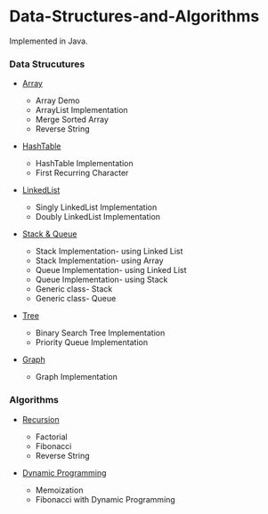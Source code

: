 # Data-Structures-and-Algorithms

Implemented in Java.

### Data Strucutures

* [Array](https://github.com/xu3m4u6/Data-Structures-and-Algorithms/tree/master/DataStructure-Array)
   * Array Demo
   * ArrayList Implementation
   * Merge Sorted Array
   * Reverse String

* [HashTable](https://github.com/xu3m4u6/Data-Structures-and-Algorithms/tree/master/DataStructure-HashTable)
   * HashTable Implementation
   * First Recurring Character

* [LinkedList](https://github.com/xu3m4u6/Data-Structures-and-Algorithms/tree/master/DataStructure-LinkedList)
   * Singly LinkedList Implementation
   * Doubly LinkedList Implementation
   
* [Stack & Queue](https://github.com/xu3m4u6/Data-Structures-and-Algorithms/tree/master/DataStructure-Stack%26Queue)
   * Stack Implementation- using Linked List
   * Stack Implementation- using Array
   * Queue Implementation- using Linked List
   * Queue Implementation- using Stack
   * Generic class- Stack 
   * Generic class- Queue 

* [Tree](https://github.com/xu3m4u6/Data-Structures-and-Algorithms/tree/master/DataStructure-Tree)
   * Binary Search Tree Implementation
   * Priority Queue Implementation
   
* [Graph](https://github.com/xu3m4u6/Data-Structures-and-Algorithms/tree/master/DataStructure-Graph)
   * Graph Implementation
 
### Algorithms

* [Recursion](https://github.com/xu3m4u6/Data-Structures-and-Algorithms/tree/master/Algorithm-Recursion)
   * Factorial
   * Fibonacci
   * Reverse String
   
* [Dynamic Programming](https://github.com/xu3m4u6/Data-Structures-and-Algorithms/tree/master/Algorithm-DynamicProgramming)
   * Memoization
   * Fibonacci with Dynamic Programming

   
   
